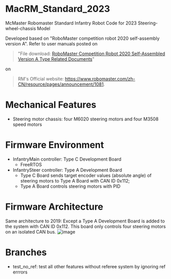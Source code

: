 # MacRM_Standard_2023
McMaster Robomaster Standard Infantry Robot Code for 2023 Steering-wheel-chassis Model

Developed based on "RoboMaster competition robot 2020 self-assembly version A". Refer to user manuals posted on
> "File download: [RoboMaster Competition Robot 2020 Self-Assembled Version A Type Related Documents](https://rm-static.djicdn.com/documents/26898/57bcb7163d7bd1575980335867998835.7z)"

on 
> RM's Official website: https://www.robomaster.com/zh-CN/resource/pages/announcement/1081.

# Mechanical Features
- Steering motor chassis: four M6020 steering motors and four M3508 speed motors

# Firmware Environment
- InfantryMain controller: Type C Development Board
    - FreeRTOS
- InfantrySteer controller: Type A Development Board
    - Type C Board sends target encoder values (absolute angle) of steering motors to Type A Board with CAN ID 0x112;
    - Type A Board controls steering motors with PID

# Firmware Architecture
Same architecture to 2019:
Except a Type A Development Board is added to the system with CAN ID 0x112. This board only controls four steering motors on an isolated CAN bus.
![image](https://user-images.githubusercontent.com/57267209/185773597-4cd07a38-2232-4443-a679-13531dbe4313.png)

# Branches
- test_no_ref: test all other features without referee system by ignoring ref errrors
